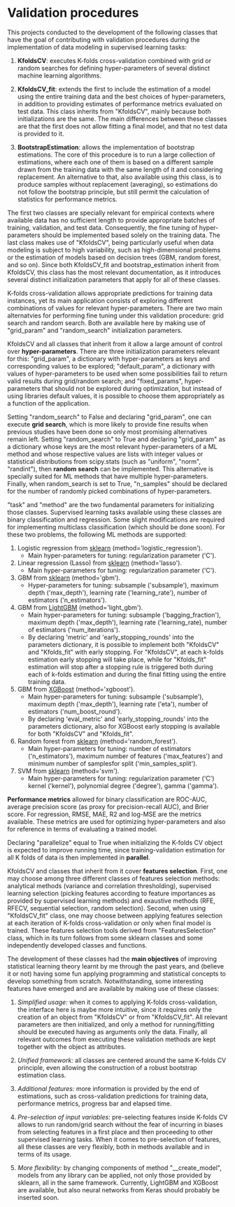 # Validation procedures

This projects conducted to the development of the following classes that have the goal of contributing with validation procedures during the implementation of data modeling in supervised learning tasks:
1. **KfoldsCV**: executes K-folds cross-validation combined with grid or random searches for defining hyper-parameters of several distinct machine learning algorithms.

2. **KfoldsCV_fit**: extends the first to include the estimation of a model using the entire training data and the best choices of hyper-parameters, in addition to providing estimates of performance metrics evaluated on test data. This class inherits from "KfoldsCV", mainly because both initializations are the same. The main differences between these classes are that the first does not allow fitting a final model, and that no test data is provided to it.

3. **BootstrapEstimation**: allows the implementation of bootstrap estimations. The core of this procedure is to run a large collection of estimations, where each one of them is based on a different sample drawn from the training data with the same length of it and considering replacement. An alternative to that, also available using this class, is to produce samples without replacement (averaging), so estimations do not follow the bootstrap principle, but still permit the calculation of statistics for performance metrics.

The first two classes are specially relevant for empirical contexts where available data has no sufficient length to provide appropriate batches of training, validation, and test data. Consequently, the fine tuning of hyper-parameters should be implemented based solely on the training data. The last class makes use of "KfoldsCV", being particularly useful when data modeling is subject to high variability, such as high-dimensional problems or the estimation of models based on decision trees (GBM, random forest, and so on). Since both KfoldsCV_fit and bootstrap_estimation inherit from KfoldsCV, this class has the most relevant documentation, as it introduces several distinct initialization parameters that apply for all of these classes.

K-folds cross-validation allows appropriate predictions for training data instances, yet its main application consists of exploring different combinations of values for relevant hyper-parameters. There are two main alternatvies for performing fine tuning under this validation procedure: grid search and random search. Both are available here by making use of "grid_param" and "random_search" initialization parameters.

KfoldsCV and all classes that inherit from it allow a large amount of control over **hyper-parameters**. There are three initialization parameters relevant for this: "grid_param", a dictionary with hyper-parameters as keys and corresponding values to be explored; "default_param", a dictionary with values of hyper-parameters to be used when some possibilities fail to return valid results during grid/random search; and "fixed_params", hyper-parameters that should not be explored during optimization, but instead of using libraries default values, it is possible to choose them appropriately as a function of the application.

Setting "random_search" to False and declaring "grid_param", one can execute **grid search**, which is more likely to provide fine results when previous studies have been done so only most promising alternatives remain left. Setting "random_search" to True and declaring "grid_param" as a dictionary whose keys are the most relevant hyper-parameters of a ML method and whose respective values are lists with integer values or statistical distributions from scipy.stats (such as "uniform", "norm", "randint"), then **random search** can be implemented. This alternative is specially suited for ML methods that have multiple hyper-parameters. Finally, when random_search is set to True, "n_samples" should be declared for the number of randomly picked combinations of hyper-parameters.

"task" and "method" are the two fundamental parameters for initializing those classes. Supervised learning tasks available using these classes are binary classification and regression. Some slight modifications are required for implementing multiclass classification (which should be done soon). For these two problems, the following ML methods are supported:
1. Logistic regression from [sklearn](https://scikit-learn.org/stable/modules/generated/sklearn.linear_model.LogisticRegression.html) (method='logistic_regression').
    * Main hyper-parameters for tuning: regularization parameter ('C').
2. Linear regression (Lasso) from [sklearn](https://scikit-learn.org/stable/modules/generated/sklearn.linear_model.Lasso.html) (method='lasso').
    * Main hyper-parameters for tuning: regularization parameter ('C').
3. GBM from [sklearn](https://scikit-learn.org/stable/modules/generated/sklearn.ensemble.GradientBoostingClassifier.html) (method='gbm').
    * Hyper-parameters for tuning: subsample ('subsample'), maximum depth ('max_depth'), learning rate ('learning_rate'), number of estimators ('n_estimators').
4. GBM from [LightGBM](https://lightgbm.readthedocs.io/en/latest/Parameters.html) (method='light_gbm').
    * Main hyper-parameters for tuning: subsample ('bagging_fraction'), maximum depth ('max_depth'), learning rate ('learning_rate), number of estimators ('num_iterations').
    * By declaring 'metric' and 'early_stopping_rounds' into the parameters dictionary, it is possible to implement both "KfoldsCV" and "Kfolds_fit" with early stopping. For "KfoldsCV", at each k-folds estimation early stopping will take place, while for "Kfolds_fit" estimation will stop after a stopping rule is triggered both during each of k-folds estimation and during the final fitting using the entire training data.
5. GBM from [XGBoost](https://xgboost.readthedocs.io/en/latest/parameter.html#xgboost-parameters) (method='xgboost').
    * Main hyper-parameters for tuning: subsample ('subsample'), maximum depth ('max_depth'), learning rate ('eta'), number of estimators ('num_boost_round').
    * By declaring 'eval_metric' and 'early_stopping_rounds' into the parameters dictionary, also for XGBoost early stopping is available for both "KfoldsCV" and "Kfolds_fit".
6. Random forest from [sklearn](https://scikit-learn.org/stable/modules/generated/sklearn.ensemble.RandomForestClassifier.html) (method='random_forest').
    * Main hyper-parameters for tuning: number of estimators ('n_estimators'), maximum number of features ('max_features') and minimum number of samplesfor split ('min_samples_split').
7. SVM from [sklearn](https://scikit-learn.org/stable/modules/generated/sklearn.svm.SVC.html) (method='svm').
    * Main hyper-parameters for tuning: regularization parameter ('C') kernel ('kernel'), polynomial degree ('degree'), gamma ('gamma').

**Performance metrics** allowed for binary classification are ROC-AUC, average precision score (as proxy for precision-recall AUC), and Brier score. For regression, RMSE, MAE, R2 and log-MSE are the metrics available. These metrics are used for optimizing hyper-parameters and also for reference in terms of evaluating a trained model.

Declaring "parallelize" equal to True when initializing the K-folds CV object is expected to improve running time, since training-validation estimation for all K folds of data is then implemented in **parallel**.

KfoldsCV and classes that inherit from it cover **features selection**. First, one may choose among three different classes of features selection methods: analytical methods (variance and correlation thresholding), supervised learning selection (picking features according to feature importances as provided by supervised learning methods) and exaustive methods (RFE, RFECV, sequential selection, random selection). Second, when using "KfoldsCV_fit" class, one may choose between applying features selection at each iteration of K-folds cross-validation or only when final model is trained. These features selection tools derived from "FeaturesSelection" class, which in its turn follows from some sklearn classes and some independently developed classes and functions.

The development of these classes had the **main objectives** of improving statistical learning theory learnt by me through the past years, and (believe it or not) having some fun applying programming and statistical concepts to develop something from scratch. Notwithstanding, some interesting features have emerged and are available by making use of these classes:

1. *Simplified usage:* when it comes to applying K-folds cross-validation, the interface here is maybe more intuitive, since it requires only the creation of an object from "KfoldsCV" or from "KfoldsCV_fit". All relevant parameters are then initialized, and only a method for running/fitting should be executed having as arguments only the data. Finally, all relevant outcomes from executing these validation methods are kept together with the object as attributes.

2. *Unified framework:* all classes are centered around the same K-folds CV principle, even allowing the construction of a robust bootstrap estimation class.

3. *Additional features:* more information is provided by the end of estimations, such as cross-validation predictions for training data, performance metrics, progress bar and elapsed time.

4. *Pre-selection of input variables:* pre-selecting features inside K-folds CV allows to run random/grid search without the fear of incurring in biases from selecting features in a first place and then proceeding to other supervised learning tasks. When it comes to pre-selection of features, all these classes are very flexibly, both in methods available and in terms of its usage.

5. *More flexibility:* by changing components of method "\__create_model", models from any library can be applied, not only those provided by sklearn, all in the same framework. Currently, LightGBM and XGBoost are available, but also neural networks from Keras should probably be inserted soon.
